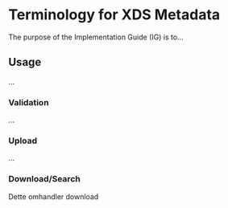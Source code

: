 # Terminology for XDS Metadata
The purpose of the Implementation Guide (IG) is to...

## Usage
...


### Validation
...

### Upload
...

### Download/Search
Dette omhandler download

